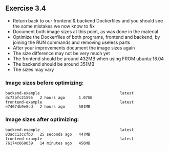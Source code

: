 ## Exercise 3.4

- Return back to our frontend & backend Dockerfiles and you should see the some mistakes we now know to fix
- Document both image sizes at this point, as was done in the material
- Optimize the Dockerfiles of both programs, frontend and backend, by joining the RUN commands and removing useless parts
- After your improvements document the image sizes again 
- The size difference may not be very much yet
- The frontend should be around 432MB when using FROM ubuntu:18.04
- The backend should be around 351MB
- The sizes may vary

### Image sizes before optimizing:

```console
backend-example                                   latest        dc72bfc21595   2 hours ago      1.07GB
frontend-example                                  latest        e74674b9e8cd   2 hours ago      501MB
```

### Image sizes after optimizing:

```console
backend-example                                   latest        83adc13ccfb3   25 seconds ago   447MB
frontend-example                                  latest        76174c660039   14 minutes ago   456MB
```
